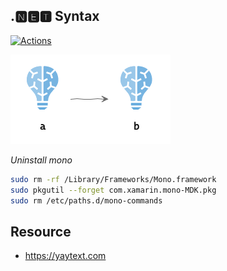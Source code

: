 ## .🅽🅴🆃 Syntax

[![Actions](https://github.com/wk-j/dotnet-syntax/workflows/Build/badge.svg)](https://github.com/wk-j/dotnet-syntax/actions)

![](resource/diagram/architecture.png)

*Uninstall mono*

```bash
sudo rm -rf /Library/Frameworks/Mono.framework
sudo pkgutil --forget com.xamarin.mono-MDK.pkg
sudo rm /etc/paths.d/mono-commands
```

## Resource

- https://yaytext.com